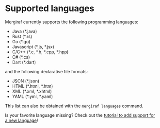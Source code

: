 # Supported languages

Mergiraf currently supports the following programming languages:
* Java (*.java)
* Rust (*.rs)
* Go (*.go)
* Javascript (*.js, *.jsx)
* C/C++ (*.c, *.h, *.cpp, *.hpp)
* C# (*.cs)
* Dart (*.dart)

and the following declarative file formats:
* JSON (*.json)
* HTML (*.html, *.htm)
* XML (*.xml, *.xhtml)
* YAML (*.yml, *.yaml)

This list can also be obtained with the `mergiraf languages` command.

Is your favorite language missing? Check out the [tutorial to add support for a new language](./adding-a-language.md)!
